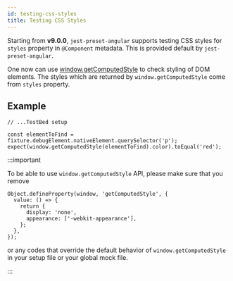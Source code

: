 ```yaml
---
id: testing-css-styles
title: Testing CSS Styles
---
```


Starting from **v9.0.0**, `jest-preset-angular` supports testing CSS styles for `styles` property in `@Component` metadata. This is provided default by `jest-preset-angular`.

One now can use [window.getComputedStyle](https://developer.mozilla.org/en-US/docs/Web/API/Window/getComputedStyle)
to check styling of DOM elements. The styles which are returned by `window.getComputedStyle` come from `styles` property.

## Example

```
// ...TestBed setup

const elementToFind = fixture.debugElement.nativeElement.querySelector('p');
expect(window.getComputedStyle(elementToFind).color).toEqual('red');
```

:::important

To be able to use `window.getComputedStyle` API, please make sure that you remove

```
Object.defineProperty(window, 'getComputedStyle', {
  value: () => {
    return {
      display: 'none',
      appearance: ['-webkit-appearance'],
    };
  },
});
```

or any codes that override the default behavior of `window.getComputedStyle` in your setup file or your global mock file.

:::
